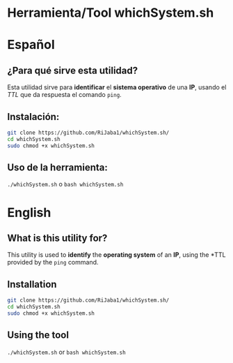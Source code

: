 # Herramienta/Tool whichSystem.sh

# Español
## ¿Para qué sirve esta utilidad?
Esta utilidad sirve para **identificar** el **sistema operativo** de una **IP**, usando el *TTL* que da respuesta el comando `ping`.

## Instalación:
```bash
git clone https://github.com/RiJaba1/whichSystem.sh/
cd whichSystem.sh
sudo chmod +x whichSystem.sh
```
## Uso de la herramienta:
`./whichSystem.sh` o `bash whichSystem.sh`

# English 
## What is this utility for?
This utility is used to **identify** the **operating system** of an **IP**, using the *TTL  provided by the `ping` command.

## Installation
```bash
git clone https://github.com/RiJaba1/whichSystem.sh/
cd whichSystem.sh
sudo chmod +x whichSystem.sh
```
## Using the tool
`./whichSystem.sh` or `bash whichSystem.sh`
